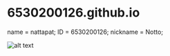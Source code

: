 # 6530200126.github.io

name = nattapat;
ID = 6530200126;
nickname = Notto;

![alt text](http://url/to/ดาวน์โหลด.jfif)


